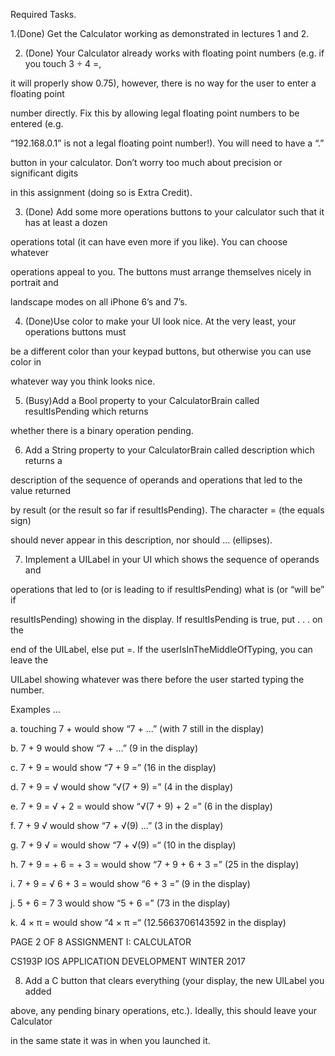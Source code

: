 Required Tasks.

1.(Done) Get the Calculator working as demonstrated in lectures 1 and 2.

2. (Done) Your Calculator already works with floating point numbers (e.g. if you touch 3 ÷ 4 =,

it will properly show 0.75), however, there is no way for the user to enter a floating point

number directly. Fix this by allowing legal floating point numbers to be entered (e.g.

“192.168.0.1” is not a legal floating point number!). You will need to have a “.”

button in your calculator. Don’t worry too much about precision or significant digits

in this assignment (doing so is Extra Credit).

3. (Done) Add some more operations buttons to your calculator such that it has at least a dozen

operations total (it can have even more if you like). You can choose whatever

operations appeal to you. The buttons must arrange themselves nicely in portrait and

landscape modes on all iPhone 6’s and 7’s.

4. (Done)Use color to make your UI look nice. At the very least, your operations buttons must

be a different color than your keypad buttons, but otherwise you can use color in

whatever way you think looks nice.

5. (Busy)Add a Bool property to your CalculatorBrain called resultIsPending which returns

whether there is a binary operation pending.

6. Add a String property to your CalculatorBrain called description which returns a

description of the sequence of operands and operations that led to the value returned

by result (or the result so far if resultIsPending). The character = (the equals sign)

should never appear in this description, nor should ... (ellipses).

7. Implement a UILabel in your UI which shows the sequence of operands and

operations that led to (or is leading to if resultIsPending) what is (or “will be” if

resultIsPending) showing in the display. If resultIsPending is true, put . . . on the

end of the UILabel, else put =. If the userIsInTheMiddleOfTyping, you can leave the

UILabel showing whatever was there before the user started typing the number.

Examples ...

a. touching 7 + would show “7 + ...” (with 7 still in the display)

b. 7 + 9 would show “7 + ...” (9 in the display)

c. 7 + 9 = would show “7 + 9 =” (16 in the display)

d. 7 + 9 = √ would show “√(7 + 9) =” (4 in the display)

e. 7 + 9 = √ + 2 = would show “√(7 + 9) + 2 =” (6 in the display)

f. 7 + 9 √ would show “7 + √(9) ...” (3 in the display)

g. 7 + 9 √ = would show “7 + √(9) =“ (10 in the display)

h. 7 + 9 = + 6 = + 3 = would show “7 + 9 + 6 + 3 =” (25 in the display)

i. 7 + 9 = √ 6 + 3 = would show “6 + 3 =” (9 in the display)

j. 5 + 6 = 7 3 would show “5 + 6 =” (73 in the display)

k. 4 × π = would show “4 × π =“ (12.5663706143592 in the display)

PAGE 2 OF 8 ASSIGNMENT I: CALCULATOR

CS193P IOS APPLICATION DEVELOPMENT WINTER 2017

8. Add a C button that clears everything (your display, the new UILabel you added

above, any pending binary operations, etc.). Ideally, this should leave your Calculator

in the same state it was in when you launched it.
